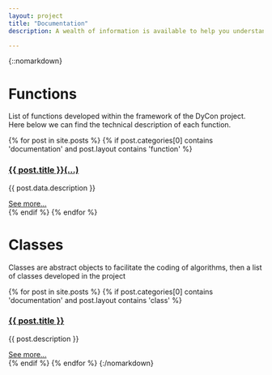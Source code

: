 ```yaml
---
layout: project
title: "Documentation"
description: A wealth of information is available to help you understand, learn and use the DyCon Toolbox.

---
```


{::nomarkdown}
<!-- <p>
  Below you will find the different classes and functions the DyCon Toolbox offers to help solve problems
  that may show up in real life TOFINISH
</p> -->
<!-- TODO: Index of Content with links to scroll smoothly-->


<h1 class="doc-header-title">Functions</h1>
<p>
List of functions developed within the framework of the DyCon project. Here below we can find the technical description of each function.
</p>

{% for post in site.posts %}
  {% if post.categories[0] contains 'documentation' and post.layout contains 'function' %}
    <div class="post-preview shadowbox doc-preview-box">
      <a href="{{ post.url | prepend: site.baseurl }}">
        <h3 class="post-preview-title">
          {{ post.title }}(...)
        </h3>
      </a>
      <p>
        {{ post.data.description }}
      </p>
      <a href="{{ post.url | prepend: site.baseurl }}">
        <span>See more...</span>
      </a>
    </div>
  {% endif %}
{% endfor %}

<h1 class="doc-header-title">Classes</h1>
<p>
Classes are abstract objects to facilitate the coding of algorithms, then a list of classes developed in the project
</p>
{% for post in site.posts %}
  {% if post.categories[0] contains 'documentation' and post.layout contains 'class' %}
    <div class="post-preview shadowbox doc-preview-box">
      <a href="{{ post.url | prepend: site.baseurl }}">
        <h3 class="post-preview-title">
          {{ post.title }}
        </h3>
      </a>
      <p>
        {{ post.description }}
      </p>
      <a href="{{ post.url | prepend: site.baseurl }}">
        <span>See more...</span>
      </a>
    </div>
  {% endif %}
{% endfor %}
{:/nomarkdown}
